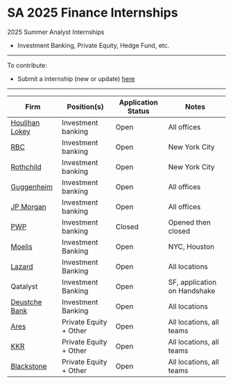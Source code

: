 # SA 2025 Finance Internships
2025 Summer Analyst Internships

* Investment Banking, Private Equity, Hedge Fund, etc.

---

To contribute:

* Submit a internship (new or update) [here](https://airtable.com/appB3XkZARHzjTeDe/pagKKZ4pd1qGjBkn4/form)

---

| Firm  |  Position(s) | Application Status | Notes |
|---|---|-------------|-------------|
| [Houlihan Lokey](https://hl.wd1.myworkdayjobs.com/Campus) | Investment banking | Open | All offices |
| [RBC](https://jobs.rbc.com/ca/en/job/R-0000067336/2025-Capital-Markets-Global-Investment-Banking-Summer-Analyst) | Investment banking | Open | New York City |
| [Rothchild](https://www.rothschildandco.com/en/careers/students-and-graduates/opportunities/gaus-2025-global-advisory-summer-analyst/) | Investment banking | Open | New York City |
| [Guggenheim](https://careers-guggenheimpartners.icims.com/jobs/search?ss=1&searchRelation=keyword_all&searchPositionType=8710) | Investment banking | Open | All offices |
| [JP Morgan](https://jpmc.fa.oraclecloud.com/hcmUI/CandidateExperience/en/sites/CX_1001/job/210471276) | Investment banking | Open | All offices |
| [PWP](https://pwpcareers.tal.net/vx/lang-en-GB/mobile-0/appcentre-pwpext/brand-4/xf-3692fcc9b38d/candidate/jobboard/vacancy/2/adv/) | Investment banking | Closed  | Opened then closed |
| [Moelis](https://pwpcareers.tal.net/vx/lang-en-GB/mobile-0/appcentre-pwpext/brand-4/xf-3692fcc9b38d/candidate/jobboard/vacancy/2/adv/) | Investment Banking | Open  | NYC, Houston |
| [Lazard](https://lazard-careers.tal.net/vx/lang-en-GB/appcentre-ext/brand-4/candidate/jobboard/vacancy/2/adv/) | Investment Banking | Open  | All locations |
| Qatalyst | Investment Banking | Open  | SF, application on Handshake |
| [Deustche Bank ](https://careers.db.com/students-graduates/Search-Programmes/#/graduate/results/?program=11&year=2025) | Investment Banking | Open  | All locations |
| [Ares](https://aresmgmt.wd1.myworkdayjobs.com/External) | Private Equity + Other | Open  | All locations, all teams |
| [KKR](https://pwpcareers.tal.net/vx/lang-en-GB/mobile-0/appcentre-pwpext/brand-4/xf-3692fcc9b38d/candidate/jobboard/vacancy/2/adv/) | Private Equity + Other | Open  | All locations, all teams |
| [Blackstone](https://blackstone.wd1.myworkdayjobs.com/en-US/Blackstone_Campus_Careers/jobs?fbclid=IwAR1UEUA5JGgy_tBkZiYXoyaGTOmStLedks97IZ-VLCLfPdyaY_EvoKpeL-A) | Private Equity + Other | Open  | All locations, all teams |

